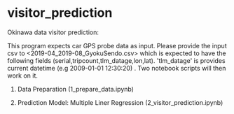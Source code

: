 # visitor_prediction
Okinawa data visitor prediction:

This program expects car GPS probe data as input. Please provide the input csv to <2019-04_2019-08_GyokuSendo.csv>  which is expected to have the following fields (serial,tripcount,tlm_datage,lon,lat). 'tlm_datage' is provides current datetime (e.g 2009-01-01 12:30:20) . 
Two notebook scripts will then work on it.

1. Data Preparation (1_prepare_data.ipynb)

2. Prediction Model: Multiple Liner Regression (2_visitor_prediction.ipynb)

